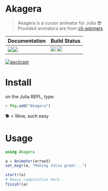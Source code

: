 # **Akagera**

> Akagera is a cursor animator for Julia 😎  
> Provided animators are from [cli-spinners](https://github.com/sindresorhus/cli-spinners)

| **Documentation** | **Build Status** |
|:------------------|:-----------------|
|[![][docs-stable-img]][docs-stable-url][![][docs-latest-img]][docs-latest-url]| [![][travis-img]][travis-url] [![][codecov-img]][codecov-url] |

[![asciicast](https://asciinema.org/a/nltcx6DsidnBIvLXRnnfYhWkC.png)](https://asciinema.org/a/nltcx6DsidnBIvLXRnnfYhWkC)

# Install
on the Julia REPL, type:
```julia
> Pkg.add("Akagera")
```
🐕 < Wow, such easy

# Usage
```julia
using Akagera

a = Animator(arrow3)
set_msg!(a, "Making Julia great...")

start!(a)
# Heavy computation here...
finish!(a)
```

[docs-latest-img]: https://img.shields.io/badge/docs-latest-blue.svg
[docs-latest-url]: https://lcolaholicl.github.io/Akagera.jl/latest

[docs-stable-img]: https://img.shields.io/badge/docs-stable-blue.svg
[docs-stable-url]: https://lcolaholicl.github.io/Akagera.jl/stable

[travis-img]: https://travis-ci.org/lcolaholicl/Akagera.jl.svg?branch=master
[travis-url]: https://travis-ci.org/lcolaholicl/Akagera.jl?branch=master

[codecov-img]: https://codecov.io/gh/lcolaholicl/Akagera.jl/branch/master/graphs/badge.svg?branch=master
[codecov-url]: http://codecov.io/github/lcolaholicl/Akagera.jl?branch=master
